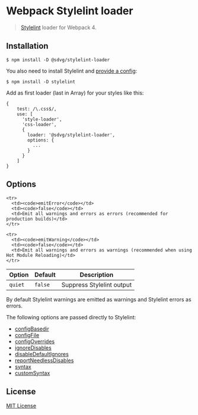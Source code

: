 # Webpack Stylelint loader

> [Stylelint](https://stylelint.io/) loader for Webpack 4.

## Installation

    $ npm install -D @sdvg/stylelint-loader

You also need to install Stylelint and [provide a config](https://stylelint.io/user-guide/configuration/):

    $ npm install -D stylelint

Add as first loader (last in Array) for your styles like this:

    {
        test: /\.css$/,
        use: [
          'style-loader',
          'css-loader',
          {
            loader: '@sdvg/stylelint-loader',
            options: {
              ...
            }
          }
        ]
    }

## Options

<table>
  <thead>
    <tr>
      <th>Option</th>
      <th>Default</th>
      <th>Description</th>
    </tr>
  </thead>
  <tbody>
    <tr>
      <td><code>quiet</code></td>
      <td><code>false</code></td>
      <td>Suppress Stylelint output</td>
    </tr>

    <tr>
      <td><code>emitError</code></td>
      <td><code>false</code></td>
      <td>Emit all warnings and errors as errors (recommended for production builds)</td>
    </tr>

    <tr>
      <td><code>emitWarning</code></td>
      <td><code>false</code></td>
      <td>Emit all warnings and errors as warnings (recommended when using Hot Module Reloading)</td>
    </tr>
  </tbody>
</table>

By default Stylelint warnings are emitted as warnings and Stylelint errors as errors.

The following options are passed directly to Stylelint:

* [configBasedir](https://stylelint.io/user-guide/node-api/#configbasedir)
* [configFile](https://stylelint.io/user-guide/node-api/#configfile)
* [configOverrides](https://stylelint.io/user-guide/node-api/#configoverrides)
* [ignoreDisables](https://stylelint.io/user-guide/node-api/#ignoredisables)
* [disableDefaultIgnores](https://stylelint.io/user-guide/node-api/#disabledefaultignores)
* [reportNeedlessDisables](https://stylelint.io/user-guide/node-api/#reportneedlessdisables)
* [syntax](https://stylelint.io/user-guide/node-api/#syntax)
* [customSyntax](https://stylelint.io/user-guide/node-api/#customsyntax)

## License

[MIT License](LICENSE)